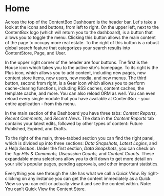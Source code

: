 # Home

Across the top of the ContentBox Dashboard is the header bar. Let's take a look at the icons and buttons, from left to right. On the upper left, next to the ContentBox logo (which will return you to the dashboard), is a button that allows you to toggle the menu. Clicking this button allows the main content of the page to occupy more real estate. To the right of this button is a robust global search feature that categorizes your search results into ContentStore, Page, and User.

In the upper right corner of the header are four buttons. The first is the House icon which takes you to the active site's homepage. To its right is the Plus icon, which allows you to add content, including new pages, new content store items, new users, new media, and new menus. The third button, second from right, is a Gear icon which allows you to perform cache-clearing functions, including RSS caches, content caches, the template cache, and more. You can also reload ORM as well. You can even reload every single module that you have available at ContentBox - your entire application - from this menu.

In the main section of the Dashboard you have three tabs: _Content Reports, Recent Comments,_ and _Recent News_. The data in the _Content Reports_ tab contains your latest edits, followed by other types of content: Future Published, Expired, and Drafts.

To the right of the main, three-tabbed section you can find the right panel, which is divided up into three sections: _Data Snapshots, Latest Logins_, and a _Help Section_. Under the first section, _Data Snapshots_, you can check on the _Top Hits & Comments, Discussion Counts,_ and _Content Counts_. These expandable menu selections allow you to drill down to get more detail on your site's popular pages, pending approvals, and other important statistics.

Everything you see through the site has what we call a _Quick View_. By right-clicking on any instance you can get the content immediately as a Quick View so you can edit or actually view it and see the content within. Note: You can’t Quick View the Content Store.
